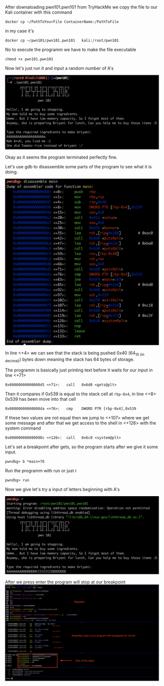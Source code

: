 After downaloading pwn101.pwn101 from TryHackMe we copy the file to our Kali container with this command

```shell
docker cp ~/PathToYourFile ContainerName:/PathToFile
```
in my case it's

```shell
docker cp ~/pwn101/pwn101.pwn101   kali:/root/pwn101
```

No to execute the programm we have to make the file executable

```shell
chmod +x pwn101.pwn101
```
Now let's just run it and input a random number of A's

![Start pwn101.pwn101](https://github.com/qndrm/TryHackMe/blob/main/Rooms/pwn101/pwn101.pwn101/pictures/start-pwn101.png "Start the program")

Okay as it seems the program terminated perfectly fine.

Let's use gdb to disassemble some parts of the program to see what it is doing.

![disassemble main](https://github.com/qndrm/TryHackMe/blob/main/Rooms/pwn101/pwn101.pwn101/pictures/disassemble-main.png "disassemble main")

In line <+4> we can see that the stack is being pushed 0x40 (64<sub>10 (in decimal)</sub>) bytes down meaning the stack has 64 bytes of storage.

The programm is basically just printing text before it waits for our input in line <+71>
```shell
0x00000000000008d5 <+71>:	call   0x6d0 <gets@plt>
```
Then it compares if 0x539 is equal to the stack cell at `rbp-0x4`, in line <+8> 0x539 has been move into that cell

```shell
0x00000000000008da <+76>:	cmp    DWORD PTR [rbp-0x4],0x539
```

If these two values are not equal then we jump to <+107> where we get some message and after that we get access to the shell in <+126> with the system command

```shell
0x000000000000090c <+126>:	call   0x6c0 <system@plt>
```

Let's set a breakpoint after gets, so the program starts after we give it some input.

```shell
pwndbg> b *main+76
```
Run the programm with run or just r

```shell
pwndbg> run 
```
Now we give let's try a input of letters beginning with A's

![Input](https://github.com/qndrm/TryHackMe/blob/main/Rooms/pwn101/pwn101.pwn101/pictures/give-input.png "give input")

After we press enter the program will stop at our breakpoint
![Breakpoint](https://github.com/qndrm/TryHackMe/blob/main/Rooms/pwn101/pwn101.pwn101/pictures/breakpoint.png "breakpoint")


